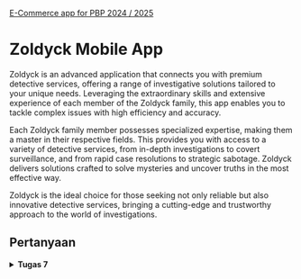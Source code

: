 [E-Commerce app for PBP 2024 / 2025](../)


# Zoldyck Mobile App


Zoldyck is an advanced application that connects you with premium detective services, offering a range of investigative solutions tailored to your unique needs. Leveraging the extraordinary skills and extensive experience of each member of the Zoldyck family, this app enables you to tackle complex issues with high efficiency and accuracy.

Each Zoldyck family member possesses specialized expertise, making them a master in their respective fields. This provides you with access to a variety of detective services, from in-depth investigations to covert surveillance, and from rapid case resolutions to strategic sabotage. Zoldyck delivers solutions crafted to solve mysteries and uncover truths in the most effective way.

Zoldyck is the ideal choice for those seeking not only reliable but also innovative detective services, bringing a cutting-edge and trustworthy approach to the world of investigations.



## Pertanyaan

<details>
  <summary><strong>Tugas 7</strong></summary>

## Tugas 7: Elemen Dasar Flutter

### Perbedaan Stateless Widget dan Stateful Widget

1. **Stateless Widget**
   - Widget yang statis/tidak berubah (immutable)
   - Tidak memiliki state internal yang dapat berubah selama masa hidupnya
   - Dibuat ulang setiap kali perlu diperbarui
   - Cocok untuk UI yang tidak perlu berubah secara dinamis
   - Contoh: Icon, IconButton, Text

2. **Stateful Widget**
   - Widget yang dinamis/dapat berubah (mutable)
   - Memiliki state internal yang dapat diperbarui selama masa hidupnya
   - Dapat memperbarui tampilan berdasarkan interaksi pengguna atau data yang berubah
   - Cocok untuk UI yang memerlukan pembaruan dinamis
   - Contoh: Checkbox, Radio, Slider, TextField

### Widget yang Digunakan

1. `MaterialApp`: Widget root yang membungkus seluruh aplikasi dan menyediakan konfigurasi tema material design.

2. `Scaffold`: Menyediakan struktur dasar layout material design seperti AppBar, Body, dan sebagainya.

3. `AppBar`: Menampilkan bar aplikasi di bagian atas layar dengan judul "Zoldyck".

4. `Stack`: Mengatur widget secara bertumpuk, digunakan untuk menempatkan copyright di atas konten utama.

5. `Column`: Mengatur widget secara vertikal.

6. `GridView`: Menampilkan children dalam grid layout.

7. `Card`: Menampilkan konten dalam bentuk kartu dengan sudut membulat.

8. `Material`: Memberikan efek visual material design pada widget.

9. `InkWell`: Memberikan efek ripple ketika widget ditekan.

10. `Icon`: Menampilkan ikon.

11. `Text`: Menampilkan teks.

12. `Container`: Membungkus widget lain dan memberikan padding, margin, dan dekorasi.

13. `SizedBox`: Memberikan spasi kosong dengan ukuran tertentu.

14. `SnackBar`: Menampilkan pesan singkat di bagian bawah layar.

### Fungsi setState()

`setState()` adalah metode yang digunakan dalam StatefulWidget untuk memberitahu framework bahwa state internal widget telah berubah dan perlu dilakukan rebuild.

Dalam proyek ini tidak menggunakan `setState()` karena seluruh widget yang digunakan adalah StatelessWidget. Namun, jika misalnya kita ingin menambahkan fitur counter pada tombol, kita bisa menggunakan setState seperti ini:

```dart
int _counter = 0;

void _incrementCounter() {
  setState(() {
    _counter++;  // Variabel yang terdampak
  });
}
```

Variabel yang dapat terdampak oleh `setState()` adalah semua variabel yang dapat mempengaruhi tampilan UI dan dideklarasikan sebagai state dalam StatefulWidget.

### Perbedaan const dengan final

1. **const**
   - Nilai harus sudah diketahui pada saat compile time
   - Membuat objek menjadi deeply immutable
   - Menggunakan memory yang sama untuk nilai yang identik
   - Contoh:
     ```dart
     const pi = 3.14;
     const list = [1, 2, 3];  // List tidak bisa dimodifikasi
     ```

2. **final**
   - Nilai bisa diketahui pada saat runtime
   - Hanya membuat referensi variabel immutable
   - Setiap deklarasi membuat objek baru
   - Contoh:
     ```dart
     final time = DateTime.now();  // Nilai ditentukan saat runtime
     final list = [1, 2, 3];  // List bisa dimodifikasi
     ```

### Implementasi Checklist

1. **Membuat Program Flutter Baru**
   - Buka Terminal atau Command Prompt
   - Buat direktori baru untuk proyek Flutter
   ```bash
   mkdir flutter_projects
   cd flutter_projects
   ```
   - Generate proyek Flutter baru
   ```bash
   flutter create zoldyck_mobile
   cd zoldyck_mobile
   ```
   - Jalankan proyek untuk memastikan setup berhasil
   ```bash
   flutter run
   ```

2. **Merapikan Struktur Proyek**
   - Buat file baru `menu.dart` dalam folder `lib`
   - Pindahkan kode widget `MyHomePage` dari `main.dart` ke `menu.dart`
   - Tambahkan import di `main.dart`:
   ```dart
   import 'package:flutter/material.dart';
   import 'package:zoldyck_mobile/menu.dart';
   ```

3. **Membuat Widget untuk Item Menu**
   - Buat class `ItemHomepage` untuk template item:
   ```dart
   class ItemHomepage {
     final String name;
     final IconData icon;
     final Color color;

     ItemHomepage(this.name, this.icon, this.color);
   }
   ```
   - Buat list item yang dibutuhkan:
   ```dart
   final List<ItemHomepage> items = [
     ItemHomepage("Lihat Daftar Produk", Icons.shopping_bag_outlined, Colors.black),
     ItemHomepage("Tambah Produk", Icons.add_circle_outline, Colors.grey[900]!),
     ItemHomepage("Logout", Icons.logout_outlined, Colors.red[900]!),
   ];
   ```

4. **Membuat Widget Card untuk Item**
   - Implementasi `ItemCard` widget untuk menampilkan setiap item:
   ```dart
   class ItemCard extends StatelessWidget {
     final ItemHomepage item;

     const ItemCard(this.item, {super.key});

     @override
     Widget build(BuildContext context) {
       return Card(
         // ... (kode implementasi card)
       );
     }
   }
   ```

5. **Implementasi GridView**
   - Gunakan `GridView.count` untuk menampilkan item dalam grid:
   ```dart
   GridView.count(
     crossAxisCount: 3,
     crossAxisSpacing: 16,
     mainAxisSpacing: 16,
     children: items.map((item) => ItemCard(item)).toList(),
   )
   ```

6. **Menambahkan Fungsi onTap dan SnackBar**
   - Implementasi `InkWell` dengan handler `onTap`:
   ```dart
   InkWell(
     onTap: () {
       ScaffoldMessenger.of(context)
         ..hideCurrentSnackBar()
         ..showSnackBar(
           SnackBar(
             content: Text("Kamu telah menekan tombol ${item.name}!"),
             // ... (konfigurasi snackbar)
           ),
         );
     },
     // ... (child widget)
   )
   ```

7. **Menyesuaikan Tema Aplikasi**
   - Update `ThemeData` di `main.dart` untuk menggunakan tema hitam-putih:
   ```dart
   theme: ThemeData(
     colorScheme: ColorScheme.fromSeed(
       seedColor: Colors.black,
       primary: Colors.black,
       secondary: Colors.white,
       surface: Colors.white,
     ),
     // ... (konfigurasi tema lainnya)
   )
   ```

8. **Menambahkan Copyright Footer**
   - Gunakan `Stack` widget untuk menempatkan copyright di bagian bawah:
   ```dart
   Stack(
     children: [
       // ... (konten utama)
       Positioned(
         bottom: 0,
         left: 0,
         right: 0,
         child: Container(
           // ... (widget copyright)
         ),
       ),
     ],
   )
   ```

9. **Testing**
   - Jalankan aplikasi untuk memastikan semua fitur berfungsi:
   ```bash
   flutter run
   ```
   - Test semua tombol dan verifikasi SnackBar muncul dengan pesan yang sesuai
   - Pastikan tampilan responsif di berbagai ukuran layar


</details>